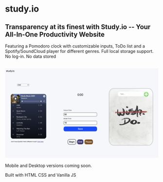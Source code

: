 # study.io
<h2> Transparency at its finest with Study.io -- Your All-In-One Productivity Website</h2> 

<p>Featuring a Pomodoro clock with customizable inputs, ToDo list and a Spotify/SoundCloud player for different genres. Full local storage support. No log-in. No data stored </p>
<br>
<img src="/other/preview.png" />

Mobile and Desktop versions coming soon.

Built with HTML CSS and Vanilla JS
